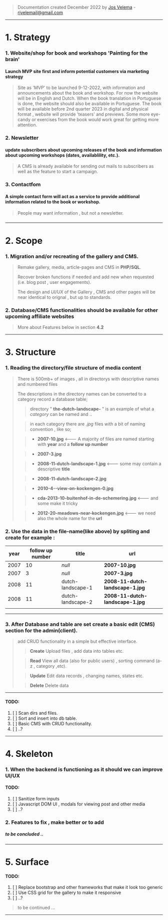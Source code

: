 
> Documentation created December 2022 by [Jos Velema](https://github.com/josvelema/) - <rjvelemail@gmail.com>

---
# 1. Strategy

### 1. Website/shop for book and workshops 'Painting for the brain'
#### Launch MVP site first and inform potential customers via marketing strategy

> Site as 'MVP' to be launched 9-12-2022, with information and announcements about the book and workshop.
> For now the website will be in English and Dutch. When the book translation in Portuguese is done, the website should also be available in Portuguese.
> The book will be available before 2nd quarter 2023 in digital and physical format , website will provide 'teasers' and previews.
> Some more eye-candy or exercises from the book would work great for getting more attention.


### 2. Newsletter
#### update subscribers about upcoming releases of the book and information about upcoming workshops (dates, availablility, etc.).
> A CMS is already available for sending out mails to subscribers as well as the feature to start a campaign.

### 3. Contactfom
####  A simple contact form will act as a service to provide additional information related to the book or workshop.

> People may want information , but not a newsletter.

### 
---

# 2. Scope 

### 1.  Migration and/or recreating of the gallery and **CMS**.

> Remake gallery, media, article-pages and CMS in **PHP/SQL**.
>
> Recover broken functions if needed and add new when requested (i.e. blog post , user engagements).
>
> The design and *UI/UX* of the Gallery , CMS and other pages will be near identical to orignal , but up to standards.


### 2. Database/CMS functionalities should be available for other upcoming affiliate websites

> More about Features below in section **4.2**

---

# 3. Structure

### 1.  Reading the directory/file structure of media content 

> There is 500mb+ of images , all in directorys with descriptive names and numbered files
>
> The descriptions in the directory names can be converted to a category record a database table;
>
>> directory " **the-dutch-landscape-** " is an example of what a *category* can be named and ..
>
>> in each category there are *.jpg* files with a bit of naming convention , like so;
>
>> - **2007-10.jpg**    <--- A majority of files are named starting with **year** and a **follow up number**
>
>> - **2007-3.jpg**     
>
>> - **2008-11-dutch-landscape-1.jpg**    <--- some may contain a descriptive **title**
>
>> - **2008-11-dutch-landscape-2.jpg**
>
>> - **2010-4--view-on-kockengen-0.jpg**
>
>> - **cda-2013-10-buitenhof-in-de-schemering.jpg** <--- and some make it tricky
>
>> - **2012-20-meadows-near-kockengen.jpg**   <--- we need also the whole name for the **url**
>


### 2. Use the data in the file-name(like above) by spliting and create for example :

| **year**  | **follow up number**  | **title**          | **url**                          |
| --------- | --------------------- | -----------------  |----------------------------------|
| 2007      | 10                    | *null*             |**2007-10.jpg**|
| 2007      | 3                     | *null*             |**2007-3.jpg**|
| 2008      | 11                    |  dutch-landscape-1 |**2008-11-dutch-landscape-1.jpg**|
| 2008      | 11                    |  dutch-landscape-2 |**2008-11-dutch-landscape-1.jpg**|
|           |                       |                    |


---


### 3. After Database and table are set create a basic edit (CMS) section for the admin(client).

> add CRUD functionality in a simple but effective interface.
>
>> **Create** 
>  Upload files , add data into tables etc.
>
>> **Read**
>     View all data (also for public users) , sorting command (a-z , category  ,etc).
>
>> **Update**
>   Edit data records , changing names, states etc.
>
>> **Delete**
>   Delete data
>

--- 

#### TODO:

1. [ ]  Scan dirs and files. 
2. [ ]  Sort and insert into db table.
3. [ ]  Basic CMS with CRUD functionality.
4. [ ]  ..?


---

# 4. Skeleton

### 1.  When the backend is functioning as it should we can improve UI/UX

#### TODO:

1. [ ]  Sanitize form inputs 
2. [ ]  Javascript DOM UI , modals for viewing post and other media
3. [ ]  ..?
 

### 2. Features to fix , make better or to add

##### to be concluded ..

---

# 5. Surface 

#### TODO:

1. [ ]  Replace bootstrap and other frameworks that make it look too generic
2. [ ]  Use CSS grid for the gallery to make it responsive
3. [ ]  ..?


> to be continued ...
>> 

---

